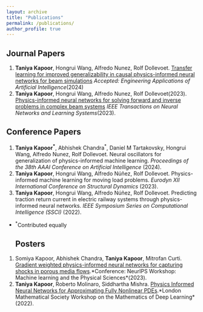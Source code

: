 ```yaml
---
layout: archive
title: "Publications"
permalink: /publications/
author_profile: true
---
```


## Journal Papers
1. **Taniya Kapoor**, Hongrui Wang, Alfredo Nunez, Rolf Dollevoet. [Transfer learning for improved generalizability in causal physics-informed neural networks for beam simulations]([https://www.sciencedirect.com/science/article/pii/S0022169423014932](https://arxiv.org/pdf/2311.00578)) *Accepted: Engineering Applications of Artificial Intelligence*(2024)
1. **Taniya Kapoor**, Hongrui Wang, Alfredo Nunez, Rolf Dollevoet(2023). [Physics-informed neural networks for solving forward and inverse problems in complex beam systems](https://ieeexplore.ieee.org/document/10255379) *IEEE Transactions on Neural Networks and Learning Systems*(2023).

## Conference Papers

1. **Taniya Kapoor<sup>\*</sup>**, Abhishek Chandra<sup>\*</sup>, Daniel M Tartakovsky, Hongrui Wang, Alfredo Nunez, Rolf Dollevoet. Neural oscillators for generalization of physics-informed machine learning. *Proceedings of the 38th AAAI Conference on Artificial Intelligence* (2024).
1. **Taniya Kapoor**, Hongrui Wang, Alfredo Núñez, Rolf Dollevoet. Physics-informed machine learning for moving load problems. *Eurodyn XII International Conference on Structural Dynamics* (2023).
1. **Taniya Kapoor**, Hongrui Wang, Alfredo Núñez, Rolf Dollevoet. Predicting traction return current in electric railway systems through physics-informed neural networks. *IEEE Symposium Series on Computational Intelligence (SSCI)* (2022).  
- <sup>\*</sup>Contributed equally

  ## Posters
1. Somiya Kapoor, Abhishek Chandra, **Taniya Kapoor**, Mitrofan Curti. [Gradient weighted physics-informed neural networks for capturing shocks in porous media flows]([https://link.springer.com/chapter/10.1007/978-3-031-36644-4_6](https://www.researchgate.net/publication/375922208_Gradient_weighted_physics-informed_neural_networks_for_capturing_shocks_in_porous_media_flow)).*Conference: NeurIPS Workshop: Machine learning and the Physical Sciences*(2023).
1. **Taniya Kapoor**, Roberto Molinaro, Siddhartha Mishra. [Physics Informed Neural Networks for Approximating Fully Nonlinear PDEs]([https://link.springer.com/chapter/10.1007/978-3-031-36644-4_6](https://www.researchgate.net/publication/369912776_Physics_Informed_Neural_Networks_for_Approximating_Fully_Nonlinear_PDEs)https://www.researchgate.net/publication/369912776_Physics_Informed_Neural_Networks_for_Approximating_Fully_Nonlinear_PDEs).*London Mathematical Society Workshop on the Mathematics of Deep Learning*(2022).
   

